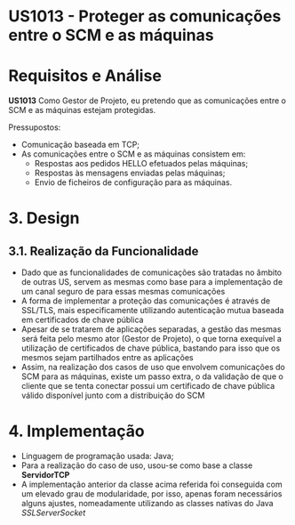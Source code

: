 **US1013 - Proteger as comunicações entre o SCM e as máquinas**
=======================================

# Requisitos e Análise

**US1013** Como Gestor de Projeto, eu pretendo que as comunicações entre o SCM e as máquinas estejam protegidas.


Pressupostos:

* Comunicação baseada em TCP;
* As comunicações entre o SCM e as máquinas consistem em:
	* Respostas aos pedidos HELLO efetuados pelas máquinas;
	* Respostas às mensagens enviadas pelas máquinas;
	* Envio de ficheiros de configuração para as máquinas.



# 3. Design

## 3.1. Realização da Funcionalidade

* Dado que as funcionalidades de comunicações são tratadas no âmbito de outras US, servem as mesmas como base para a implementação de um canal seguro de para essas mesmas comunicações
* A forma de implementar a proteção das comunicações é através de SSL/TLS, mais especificamente utilizando autenticação mutua baseada em certificados de chave pública
* Apesar de se tratarem de aplicações separadas, a gestão das mesmas será feita pelo mesmo ator (Gestor de Projeto), o que torna exequível a utilização de certificados de chave pública, bastando para isso que os mesmos sejam partilhados entre as aplicações
* Assim, na realização dos casos de uso que envolvem comunicações do SCM para as máquinas, existe um passo extra, o da validação de que o cliente que se tenta conectar possui um certificado de chave pública válido disponível junto com a distribuição do SCM


# 4. Implementação

* Linguagem de programação usada: Java;
* Para a realização do caso de uso, usou-se como base a classe **ServidorTCP**
* A implementação anterior da classe acima referida foi conseguida com um elevado grau de modularidade, por isso, apenas foram necessários alguns ajustes, nomeadamente utilizando as classes nativas do  Java *SSLServerSocket*

